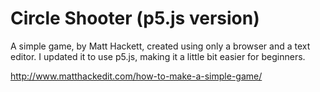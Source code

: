 # Circle Shooter (p5.js version)

A simple game, by Matt Hackett, created using only a browser and a text editor. I updated it to use p5.js, making it a little bit easier for beginners.

http://www.matthackedit.com/how-to-make-a-simple-game/
